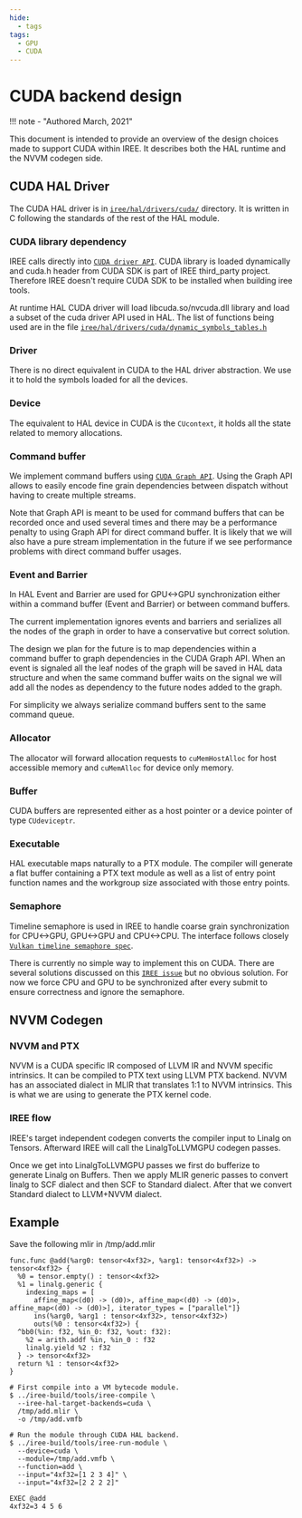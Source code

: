 ```yaml
---
hide:
  - tags
tags:
  - GPU
  - CUDA
---
```


# CUDA backend design

!!! note - "Authored March, 2021"

This document is intended to provide an overview of the design choices made to
support CUDA within IREE. It describes both the HAL runtime and the NVVM
codegen side.

## CUDA HAL Driver

The CUDA HAL driver is in [`iree/hal/drivers/cuda/`][iree-cuda] directory. It is
written in C following the standards of the rest of the HAL module.

### CUDA library dependency

IREE calls directly into [`CUDA driver API`][cuda-driver]. CUDA library is
loaded dynamically and cuda.h header from CUDA SDK is part of IREE third_party
project. Therefore IREE doesn't require CUDA SDK to be installed when building
iree tools.

At runtime HAL CUDA driver will load libcuda.so/nvcuda.dll library and load a
subset of the cuda driver API used in HAL. The list of functions being used are
in the file [`iree/hal/drivers/cuda/dynamic_symbols_tables.h`][cuda-symbols]

### Driver

There is no direct equivalent in CUDA to the HAL driver abstraction. We use it
to hold the symbols loaded for all the devices.

### Device

The equivalent to HAL device in CUDA is the `CUcontext`, it holds all the state
related to memory allocations.

### Command buffer

We implement command buffers using [`CUDA Graph API`][cuda-graph]. Using the
Graph API allows to easily encode fine grain dependencies between dispatch
without having to create multiple streams.

Note that Graph API is meant to be used for command buffers that can be
recorded once and used several times and there may be a performance penalty to
using Graph API for direct command buffer. It is likely that we will also have
a pure stream implementation in the future if we see performance problems with
direct command buffer usages.

### Event and Barrier

In HAL Event and Barrier are used for GPU<->GPU synchronization either within a
command buffer (Event and Barrier) or between command buffers.

The current implementation ignores events and barriers and serializes all the
nodes of the graph in order to have a conservative but correct solution.

The design we plan for the future is to map dependencies within a command
buffer to graph dependencies in the CUDA Graph API. When an event is signaled
all the leaf nodes of the graph will be saved in HAL data structure and when
the same command buffer waits on the signal we will add all the nodes as
dependency to the future nodes added to the graph.

For simplicity we always serialize command buffers sent to the same command
queue.

### Allocator

The allocator will forward allocation requests to `cuMemHostAlloc` for host
accessible memory and `cuMemAlloc` for device only memory.

### Buffer

CUDA buffers are represented either as a host pointer or a device pointer of
type `CUdeviceptr`.

### Executable

HAL executable maps naturally to a PTX module. The compiler will generate a
flat buffer containing a PTX text module as well as a list of entry point
function names and the workgroup size associated with those entry points.

### Semaphore

Timeline semaphore is used in IREE to handle coarse grain synchronization for
CPU<->GPU, GPU<->GPU and CPU<->CPU. The interface follows closely
[`Vulkan timeline semaphore spec`][vulkan-semaphore].

There is currently no simple way to implement this on CUDA. There are several
solutions discussed on this [`IREE issue`][semaphore-issue] but no obvious
solution. For now we force CPU and GPU to be synchronized after every submit to
ensure correctness and ignore the semaphore.

## NVVM Codegen

### NVVM and PTX

NVVM is a CUDA specific IR composed of LLVM IR and NVVM specific intrinsics. It
can be compiled to PTX text using LLVM PTX backend. NVVM has an associated
dialect in MLIR that translates 1:1 to NVVM intrinsics. This is what we are
using to generate the PTX kernel code.

### IREE flow

IREE's target independent codegen converts the compiler input to Linalg on
Tensors. Afterward IREE will call the LinalgToLLVMGPU codegen passes.

Once we get into LinalgToLLVMGPU passes we first do bufferize to generate
Linalg on Buffers. Then we apply MLIR generic passes to  convert linalg to SCF
dialect and then SCF to Standard dialect. After that we convert Standard
dialect to LLVM+NVVM dialect.

## Example

Save the following mlir in /tmp/add.mlir

```mlir
func.func @add(%arg0: tensor<4xf32>, %arg1: tensor<4xf32>) -> tensor<4xf32> {
  %0 = tensor.empty() : tensor<4xf32>
  %1 = linalg.generic {
    indexing_maps = [
      affine_map<(d0) -> (d0)>, affine_map<(d0) -> (d0)>, affine_map<(d0) -> (d0)>], iterator_types = ["parallel"]}
      ins(%arg0, %arg1 : tensor<4xf32>, tensor<4xf32>)
      outs(%0 : tensor<4xf32>) {
  ^bb0(%in: f32, %in_0: f32, %out: f32):
    %2 = arith.addf %in, %in_0 : f32
    linalg.yield %2 : f32
  } -> tensor<4xf32>
  return %1 : tensor<4xf32>
}
```

```shell
# First compile into a VM bytecode module.
$ ../iree-build/tools/iree-compile \
  --iree-hal-target-backends=cuda \
  /tmp/add.mlir \
  -o /tmp/add.vmfb

# Run the module through CUDA HAL backend.
$ ../iree-build/tools/iree-run-module \
  --device=cuda \
  --module=/tmp/add.vmfb \
  --function=add \
  --input="4xf32=[1 2 3 4]" \
  --input="4xf32=[2 2 2 2]"

EXEC @add
4xf32=3 4 5 6
```

[iree-cuda]: https://github.com/openxla/iree/tree/main/iree/hal/drivers/cuda/
[cuda-symbols]: https://github.com/openxla/iree/blob/main/iree/hal/drivers/cuda/dynamic_symbols_tables.h
[cuda-driver]: https://docs.nvidia.com/cuda/cuda-driver-api/index.html
[cuda-graph]: https://developer.nvidia.com/blog/cuda-graphs/
[vulkan-semaphore]: https://www.khronos.org/blog/vulkan-timeline-semaphores
[semaphore-issue]: https://github.com/openxla/iree/issues/4727
